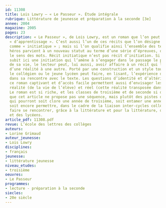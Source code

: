 ```yaml
---
id: 11308
title: Lois Lowry – « Le Passeur ». Étude intégrale
rubrique: Littérature de jeunesse et préparation à la seconde [3e]
annee: 2004
magazine: 2005
pages: 23
description: « Le Passeur », de Lois Lowry, est un roman que l’on peut qualifier
  « d’apprentissage ». C’est aussi l’un de ces récits que l’on désigne volontiers
  comme « initiatique » ; mais si l’on qualifie ainsi l’ensemble des textes où le
  héros parvient à un nouveau statut au terme d’une série d’épreuves, on en oublie
  le sens des mots. Récit initiatique n’est pas récit d’initiation. Si le personnage
  subit ici une initiation qui l’amène à s’engager dans le passage le plus important
  de sa vie, le lecteur peut, lui aussi, avoir affaire à un récit qui le fait transiter
  d’une réalité à une autre. Porté par une construction et un style tout particuliers,
  le collégien ou le jeune lycéen peut faire, en lisant, l’expérience d’une initiation
  dans sa rencontre avec le texte. Les questions d’identité et d’altérité en jeu dans
  ce roman captivant et d’accès facile permettent aussi d’envisager les liens qu’entretiennent
  réalité (de la vie de l’élève) et réel (cette réalité transposée dans la littérature).
  Le roman est si riche, et les classes de troisième et de seconde si différentes,
  que cet article ne propose pas une séquence, mais plutôt des pistes d’étude de l’œuvre
  qui pourront soit clore une année de troisième, soit entamer une année de seconde,
  soit encore permettre, dans le cadre de la liaison inter-cycles collège-lycée, de
  faire se rencontrer, grâce à la littérature et pour la littérature, des collégiens
  et des lycéens.
article_pdf: 11308.pdf
revue: L’école des lettres des collèges
auteurs:
- Lorine Grimaud
auteur_jeunesse:
- Lois Lowry
disciplines:
- français
jeunesse:
- littérature jeunesse
niveau_etudes:
- troisième
oeuvres:
- Le Passeur
programmes:
- lecture - préparation à la seconde
siecles:
- 20e siècle
---
```

